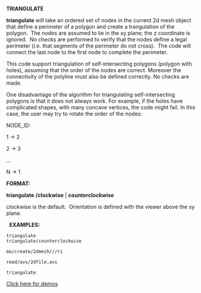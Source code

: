  **TRIANGULATE**

**triangulate** will take an ordered set of nodes in the current 2d mesh
object that define a perimeter of a polygon and create a trangulation of
the polygon.  The nodes are assumed to lie in the xy plane; the z
coordinate is ignored.  No checks are performed to verify that the nodes
define a legal perimeter (i.e. that segments of the perimeter do not
cross).  The code will connect the last node to the first node to
complete the perimeter.


This code support triangulation of self-intersecting polygons (polygon
with holes), assuming that the order of the nodes are correct. Moreover
the connectivity of the polyline must also be defined correctly. No
checks are made.


One disadvantage of the algorithm for triangulating self-intersecting
polygons is that it does not always work. For example, if the holes have
complicated shapes, with many concave vertices, the code might fail. In
this case, the user may try to rotate the order of the nodes:


NODE\_ID:

1 -&gt; 2

2 -&gt; 3

...

N -&gt; 1


**FORMAT:**

**triangulate** **/clockwise** | **counterclockwise** 

clockwise is the default.  Orientation is defined with the viewer above
the xy plane.

 
**EXAMPLES:**

	triangulate
	triangulate/counterclockwise

	mo/create/2dmesh///ri

	read/avs/2dfile.avs

	triangulate

[Click here for demos](../demos/main_tri.md)

